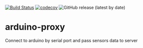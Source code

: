 [![Build Status](https://travis-ci.org/kayukin/arduino-proxy.svg?branch=master)](https://travis-ci.org/kayukin/arduino-proxy)
[![codecov](https://codecov.io/gh/kayukin/arduino-proxy/branch/master/graph/badge.svg)](https://codecov.io/gh/kayukin/arduino-proxy)
![GitHub release (latest by date)](https://img.shields.io/github/v/release/kayukin/arduino-proxy)
# arduino-proxy
Connect to arduino by serial port and pass sensors data to server
